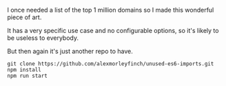 I once needed a list of the top 1 million domains so I made this wonderful piece of art.

It has a very specific use case and no configurable options, so it's likely to be useless to everybody.

But then again it's just another repo to have.

```
git clone https://github.com/alexmorleyfinch/unused-es6-imports.git
npm install
npm run start
```
